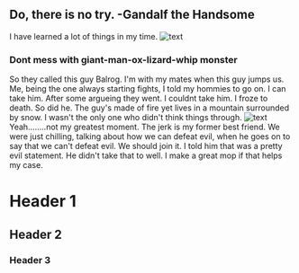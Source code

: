 ## Do, there is no try. -Gandalf the Handsome

<body> I have learned a lot of things in my time. </body>

<img src="http://pre12.deviantart.net/1984/th/pre/f/2016/278/3/c/gandalf_vs_balrog_by_danpilla-dajzr14.jpg" alt="text">

### Dont mess with giant-man-ox-lizard-whip monster

<body> So they called this guy Balrog. I'm with my mates when this guy jumps us. Me, being the one always starting fights, I told my hommies to go on. I can take him. After some argueing they went. I couldnt take him. I froze to death. So did he. The guy's made of fire yet lives in a mountain surrounded by snow. I wasn't the only one who didn't think things through. </body>

<img src="http://gifanimado.com.es/gifs/2016/09/Cuando-est%C3%A1s-un-poco-borracho-y-quieres-dormir.gif" alt="text">

<body> Yeah........not my greatest moment. The jerk is my former best friend. We were just chilling, talking about how we can defeat evil, when he goes on to say that we can't defeat evil. We should join it. I told him that was a pretty evil statement. He didn't take that to well. I make a great mop if that helps my case. </body>

# Header 1
## Header 2
### Header 3

